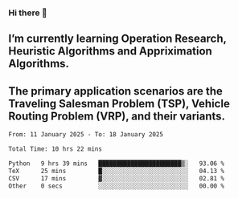 ### Hi there 👋
## I’m currently learning Operation Research, Heuristic Algorithms and Appriximation Algorithms.
## The primary application scenarios are the Traveling Salesman Problem (TSP), Vehicle Routing Problem (VRP), and their variants.
<!--START_SECTION:waka-->

```txt
From: 11 January 2025 - To: 18 January 2025

Total Time: 10 hrs 22 mins

Python   9 hrs 39 mins   ███████████████████████▒░   93.06 %
TeX      25 mins         █░░░░░░░░░░░░░░░░░░░░░░░░   04.13 %
CSV      17 mins         ▓░░░░░░░░░░░░░░░░░░░░░░░░   02.81 %
Other    0 secs          ░░░░░░░░░░░░░░░░░░░░░░░░░   00.00 %
```

<!--END_SECTION:waka-->
<!--
**Bookervsky/Bookervsky** is a ✨ _special_ ✨ repository because its `README.md` (this file) appears on your GitHub profile.

Here are some ideas to get you started:

- 🔭 I’m currently working on ...
- 🌱 I’m currently learning ...
- 👯 I’m looking to collaborate on ...
- 🤔 I’m looking for help with ...
- 💬 Ask me about ...
- 📫 How to reach me: ...
- 😄 Pronouns: ...
- ⚡ Fun fact: ...
-->
